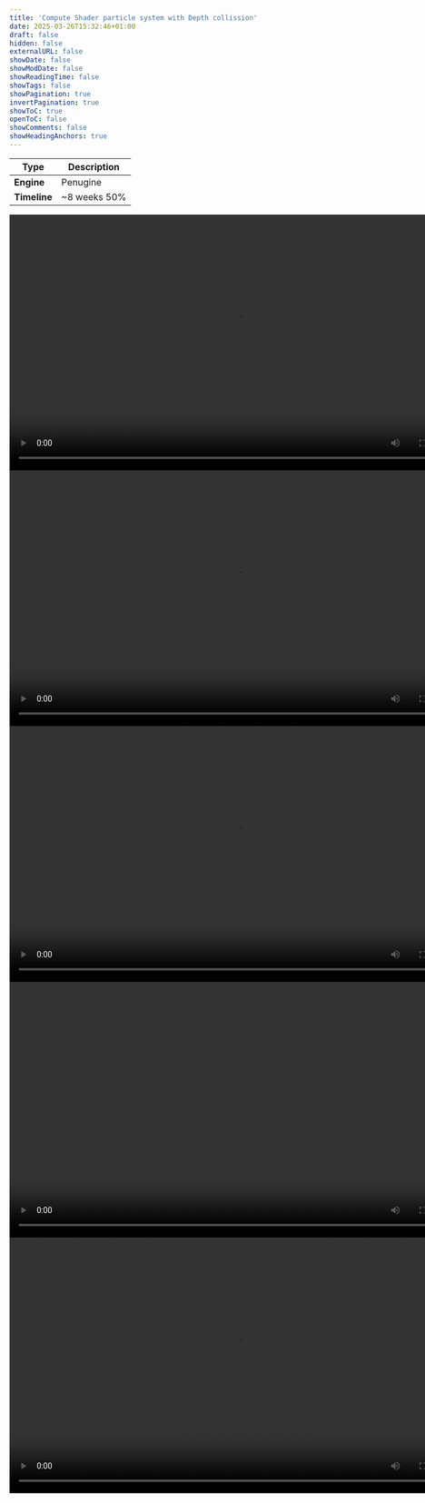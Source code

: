 ```yaml
---
title: 'Compute Shader particle system with Depth collission'
date: 2025-03-26T15:32:46+01:00
draft: false
hidden: false
externalURL: false
showDate: false
showModDate: false
showReadingTime: false
showTags: false
showPagination: true
invertPagination: true
showToC: true
openToC: false
showComments: false
showHeadingAnchors: true
---
```



| Type          | Description   |
| -----------   | -----------   |
| **Engine**    | Penugine      |
| **Timeline**  | ~8 weeks 50%  | 


<video width="800" height="450" controls>
  <source src="/Portfolio/minSpeedEffect.mp4" type="video/mp4">
</video>

<!--more-->


<video width="800" height="450" controls>
  <source src="/Portfolio/depthBufferExample.mp4" type="video/mp4">
</video>


<video width="800" height="450" controls>
  <source src="/Portfolio/meshInit.mp4" type="video/mp4">
</video>

<video width="800" height="450" controls>
  <source src="/Portfolio/multipleMeshes.mp4" type="video/mp4">
</video>

<video width="800" height="450" controls>
  <source src="/Portfolio/needVisuals.mp4" type="video/mp4">
</video>